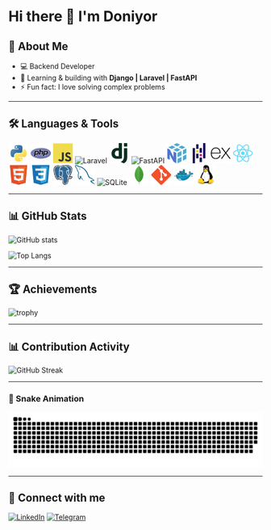 # Hi there 👋 I'm Doniyor

## 🚀 About Me
- 💻 Backend Developer
- 🌱 Learning & building with **Django | Laravel | FastAPI**
- ⚡ Fun fact: I love solving complex problems

---

## 🛠️ Languages & Tools

<p align="left">
  <!-- Programming Languages -->
  <img src="https://raw.githubusercontent.com/devicons/devicon/master/icons/python/python-original.svg" alt="Python" width="40"/>
  <img src="https://raw.githubusercontent.com/devicons/devicon/master/icons/php/php-original.svg" alt="PHP" width="40"/>
  <img src="https://raw.githubusercontent.com/devicons/devicon/master/icons/javascript/javascript-original.svg" alt="JavaScript" width="40"/>

  <!-- Frameworks -->
  <img src="https://cdn.worldvectorlogo.com/logos/laravel-2.svg" alt="Laravel" width="40" height="40"/>
  <img src="https://raw.githubusercontent.com/devicons/devicon/master/icons/django/django-plain.svg" alt="Django" width="40"/>
  <img src="https://cdn.worldvectorlogo.com/logos/fastapi-1.svg" alt="FastAPI" width="40"/>
  <img src="https://raw.githubusercontent.com/devicons/devicon/master/icons/numpy/numpy-original.svg" alt="NumPy" width="40" height="40"/>
  <img src="https://raw.githubusercontent.com/devicons/devicon/master/icons/pandas/pandas-original.svg" alt="Pandas" width="40" height="40"/>
  <img src="https://raw.githubusercontent.com/devicons/devicon/master/icons/express/express-original.svg" alt="Express.js" width="40"/>

  <!-- Frontend -->
  <img src="https://raw.githubusercontent.com/devicons/devicon/master/icons/react/react-original.svg" alt="React" width="40"/>
  <img src="https://raw.githubusercontent.com/devicons/devicon/master/icons/html5/html5-original.svg" alt="HTML5" width="40"/>
  <img src="https://raw.githubusercontent.com/devicons/devicon/master/icons/css3/css3-original.svg" alt="CSS3" width="40"/>

  <!-- Databases -->
  <img src="https://raw.githubusercontent.com/devicons/devicon/master/icons/postgresql/postgresql-original.svg" alt="PostgreSQL" width="40"/>
  <img src="https://raw.githubusercontent.com/devicons/devicon/master/icons/mysql/mysql-original.svg" alt="MySQL" width="40"/>
  <img src="https://www.vectorlogo.zone/logos/sqlite/sqlite-icon.svg" alt="SQLite" width="40" height="40"/>
  <img src="https://raw.githubusercontent.com/devicons/devicon/master/icons/mongodb/mongodb-original.svg" alt="MongoDB" width="40" height="40"/>


  <!-- Tools -->
  <img src="https://raw.githubusercontent.com/devicons/devicon/master/icons/git/git-original.svg" alt="Git" width="40"/>
  <img src="https://raw.githubusercontent.com/devicons/devicon/master/icons/docker/docker-original.svg" alt="Docker" width="40"/>
  <img src="https://raw.githubusercontent.com/devicons/devicon/master/icons/linux/linux-original.svg" alt="Linux" width="40"/>
</p>

---

## 📊 GitHub Stats

![GitHub stats](https://github-readme-stats.vercel.app/api?username=Doniyor1912&show_icons=true&theme=radical)

![Top Langs](https://github-readme-stats.vercel.app/api/top-langs/?username=Doniyor1912&layout=compact&theme=tokyonight)


---

## 🏆 Achievements
![trophy](https://github-profile-trophy.vercel.app/?username=Doniyor1912&theme=onedark)

---


## 📊 Contribution Activity

![GitHub Streak](https://github-readme-streak-stats.herokuapp.com/?user=Doniyor1912&theme=radical)  

---

### 🐍 Snake Animation

![Gradient Snake](https://raw.githubusercontent.com/Doniyor1912/Doniyor1912/main/dist/snake-gradient.svg)



---

## 🔗 Connect with me
[![LinkedIn](https://img.shields.io/badge/LinkedIn-blue?style=flat&logo=linkedin)](https://www.linkedin.com/in/doniyor-urinboyev-538b09304/)
[![Telegram](https://img.shields.io/badge/Telegram-2CA5E0?style=flat&logo=telegram&logoColor=white)](https://t.me/Romax_11)


